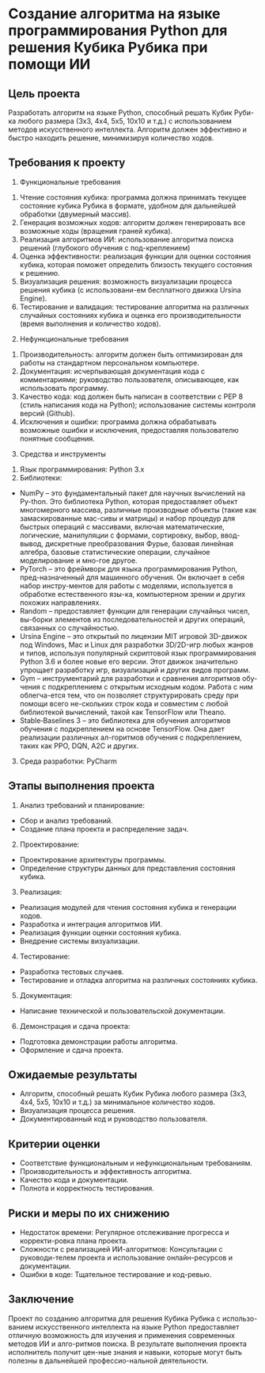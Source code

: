 # Создание алгоритма на языке программирования Python для решения Кубика Рубика при помощи ИИ
## Цель проекта
Разработать алгоритм на языке Python, способный решать Кубик Руби-ка любого размера (3x3, 4x4, 5x5, 10x10 и т.д.) с использованием методов искусственного интеллекта. Алгоритм должен эффективно и быстро находить решение, минимизируя количество ходов.
## Требования к проекту
1. Функциональные требования
  1)	Чтение состояния кубика: программа должна принимать текущее состояние кубика Рубика в формате, удобном для дальнейшей обработки (двумерный массив).
  2)	Генерация возможных ходов: алгоритм должен генерировать все возможные ходы (вращения граней кубика).
  3)	Реализация алгоритмов ИИ: использование алгоритма поиска решений (глубокого обучения с под-креплением)
  4)	Оценка эффективности: реализация функции для оценки состояния кубика, которая поможет определить близость текущего состояния к решению.
  5)	Визуализация решения: возможность визуализации процесса решения кубика (с использовани-ем бесплатного движка Ursina Engine).
  6)	Тестирование и валидация: тестирование алгоритма на различных случайных состояниях кубика и оценка его производительности (время выполнения и количество ходов).
2. Нефункциональные требования
  1)	Производительность: алгоритм должен быть оптимизирован для работы на стандартном персональном компьютере.
  2)	Документация: исчерпывающая документация кода с комментариями; руководство пользователя, описывающее, как использовать программу.
  3)	Качество кода: код должен быть написан в соответствии с PEP 8 (стиль написания кода на Python); использование системы контроля версий (Github).
  4)	Исключения и ошибки: программа должна обрабатывать возможные ошибки и исключения, предоставляя пользователю понятные сообщения.
3. Средства и инструменты
  1)	Язык программирования: Python 3.x
  2)	Библиотеки:
  -	NumPy – это фундаментальный пакет для научных вычислений на Py-thon. Это библиотека Python, которая предоставляет объект многомерного массива, различные производные объекты (такие как замаскированные мас-сивы и матрицы) и набор процедур для быстрых операций с массивами, включая математические, логические, манипуляции с формами, сортировку, выбор, ввод-вывод, дискретные преобразования Фурье, базовая линейная алгебра, базовые статистические операции, случайное моделирование и мно-гое другое.
  -	PyTorch – это фреймворк для языка программирования Python, пред-назначенный для машинного обучения. Он включает в себя набор инстру-ментов для работы с моделями, используется в обработке естественного язы-ка, компьютерном зрении и других похожих направлениях.
  -	Random – предоставляет функции для генерации случайных чисел, вы-борки элементов из последовательностей и других операций, связанных со случайностью.
  -	Ursina Engine – это открытый по лицензии MIT игровой 3D-движок под Windows, Mac и Linux для разработки 3D/2D-игр любых жанров и типов, используя популярный скриптовой язык программирования Python 3.6 и более новые его версии. Этот движок значительно упрощает разработку игр, визуализаций и других видов программ.
  -	Gym – инструментарий для разработки и сравнения алгоритмов обу-чения с подкреплением с открытым исходным кодом. Работа с ним облегча-ется тем, что он позволяет структурировать среду при помощи всего не-скольких строк кода и совместим с любой библиотекой вычислений, такой как TensorFlow или Theano.
  -	Stable‑Baselines 3 – это библиотека для обучения алгоритмов обучения с подкреплением на основе TensorFlow. Она дает реализации различных ал-горитмов обучения с подкреплением, таких как PPO, DQN, A2C и других.
  3)	Среда разработки: PyCharm
## Этапы выполнения проекта
1)	Анализ требований и планирование:
  - Сбор и анализ требований.
  - Создание плана проекта и распределение задач.
2)	Проектирование:
  - Проектирование архитектуры программы.
  - Определение структуры данных для представления состояния кубика.
3)	Реализация:
  - Реализация модулей для чтения состояния кубика и генерации ходов.
  - Разработка и интеграция алгоритмов ИИ.
  - Реализация функции оценки состояния кубика.
  - Внедрение системы визуализации.
4)	Тестирование:
  - Разработка тестовых случаев.
  - Тестирование и отладка алгоритма на различных состояниях кубика.
5)	Документация:
  - Написание технической и пользовательской документации.
6)	Демонстрация и сдача проекта:
  - Подготовка демонстрации работы алгоритма.
  - Оформление и сдача проекта.
## Ожидаемые результаты
  - Алгоритм, способный решать Кубик Рубика любого размера (3x3, 4x4, 5x5, 10x10 и т.д.) за минимальное количество ходов.
  - Визуализация процесса решения.
  - Документированный код и руководство пользователя.
## Критерии оценки
  - Соответствие функциональным и нефункциональным требованиям.
  - Производительность и эффективность алгоритма.
  - Качество кода и документации.
  - Полнота и корректность тестирования.
## Риски и меры по их снижению
  - Недостаток времени: Регулярное отслеживание прогресса и корректи-ровка плана проекта.
  - Сложности с реализацией ИИ-алгоритмов: Консультации с руководи-телем проекта и использование онлайн-ресурсов и документации.
  - Ошибки в коде: Тщательное тестирование и код-ревью.
## Заключение
Проект по созданию алгоритма для решения Кубика Рубика с использо-ванием искусственного интеллекта на языке Python предоставляет отличную возможность для изучения и применения современных методов ИИ и алго-ритмов поиска. В результате выполнения проекта исполнитель получит цен-ные знания и навыки, которые могут быть полезны в дальнейшей профессио-нальной деятельности.

